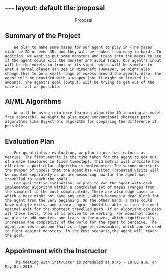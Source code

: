 ﻿﻿---
layout: default
tile:   proposal
---

<center>Proposal</center>

## Summary of the Project
        We plan to make some mazes for our agent to play in (The mazes might be 2D or even 3D, and they will be ranked from easy to hard). In addition, we want to put some monsters and traps into the mazes to see if the agent could kill the monster and avoid traps. Our agent's input will be the voxels in front of its sight, which will be similar to what a normal player can see in Minecraft (However, we might also change this to be a small range of voxels around the agent). Also, the agent will be provided with a weapon (but it might be limited in amount). The agent's goal (output) will be trying to get out of the maze as fast as possible.

## AI/ML Algorithms
        We will be using reinforce learning algorithm (Q-learning as model free approach). We might be also using conventional shortest path algorithms like Dijkstra's algorithm for comparing the difference if possible.

## Evaluation Plan
        For quantitative evaluation, we plan to use two features as metrics. The first metric is the time taken for the agent to get out of a maze (measured in fixed timestep). Thid metric will indicate how efficient a particular algorithm is implemented. The second metric is the number of voxels that the agent has visited (repeated visits will be counted separately as we are measuring how far the agent has travelled to reach the goal).
        For qualitative evaluation, we plan to run the agent with each implemented algorithm within a controlled set of mazes (ranges from the simplest to the most complicated). There are also edge cases in which a maze might not have any exit , which becomes a dead block for the agent from the very beginning. On the other hand, a maze could have mutiple exits, and a smart agent should be able to find the most optimal exit for the shortest travelled path. If an algorithm can pass all these tests, then it is proven to be working. For moonshot cases, we plan to add monsters and traps to the mazes, which significantly increases the complexity of the world for the agent to perceive. The agent carries a weapon that is a type of consumable, which can be used to fight against monsters. In the best scenario,the agent will reach the goal.

## Appointment with the Instructor
        The meeting with instructor is scheduled at 9:45 - 10:00 a.m. on May 8th 2019.

























